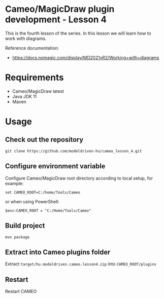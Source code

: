 # Cameo/MagicDraw plugin development - Lesson 4

This is the fourth lesson of the series. In this lesson we will learn how to work with diagrams.

Reference documentation:

* https://docs.nomagic.com/display/MD2021xR2/Working+with+diagrams

# Requirements

- Cameo/MagicDraw latest
- Java JDK 11
- Maven

# Usage

## Check out the repository

`git clone https://github.com/modeldriven-hu/cameo_lesson_4.git`

## Configure environment variable

Configure Cameo/MagicDraw root directory according to local setup, for example:

`set CAMEO_ROOT=C:/home/Tools/Cameo`

or when using PowerShell:

`$env:CAMEO_ROOT = "C:/Home/Tools/Cameo"`

## Build project

`mvn package`

## Extract into Cameo plugins folder

Extract `target/hu.modeldriven.cameo.lesson4.zip` into `CAMEO_ROOT/plugins`

## Restart

Restart CAMEO
